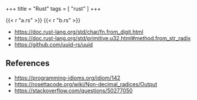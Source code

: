 +++
title = "Rust"
tags = [ "rust" ]
+++

{{< r "a.rs" >}}
{{< r "b.rs" >}}

- <https://doc.rust-lang.org/std/char/fn.from_digit.html>
- <https://doc.rust-lang.org/std/primitive.u32.html#method.from_str_radix>
- <https://github.com/uuid-rs/uuid>

## References

- <https://programming-idioms.org/idiom/142>
- <https://rosettacode.org/wiki/Non-decimal_radices/Output>
- <https://stackoverflow.com/questions/50277050>
